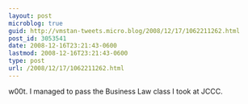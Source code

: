 ```yaml
---
layout: post
microblog: true
guid: http://vmstan-tweets.micro.blog/2008/12/17/1062211262.html
post_id: 3053541
date: 2008-12-16T23:21:43-0600
lastmod: 2008-12-16T23:21:43-0600
type: post
url: /2008/12/17/1062211262.html
---
```

w00t. I managed to pass the Business Law class I took at JCCC.
